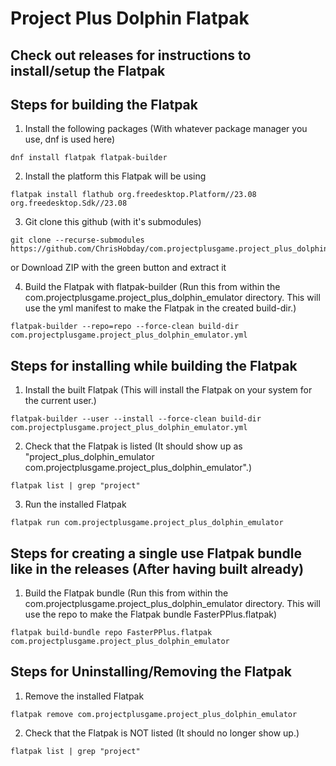 # Project Plus Dolphin Flatpak
## Check out releases for instructions to install/setup the Flatpak
## Steps for building the Flatpak
1) Install the following packages (With whatever package manager you use, dnf is used here)
```console
dnf install flatpak flatpak-builder
```
2) Install the platform this Flatpak will be using
```console
flatpak install flathub org.freedesktop.Platform//23.08 org.freedesktop.Sdk//23.08
```
3) Git clone this github (with it's submodules)
```console
git clone --recurse-submodules https://github.com/ChrisHobday/com.projectplusgame.project_plus_dolphin_emulator
```
or Download ZIP with the green button and extract it

4) Build the Flatpak with flatpak-builder (Run this from within the com.projectplusgame.project_plus_dolphin_emulator directory. This will use the yml manifest to make the Flatpak in the created build-dir.)
```console
flatpak-builder --repo=repo --force-clean build-dir com.projectplusgame.project_plus_dolphin_emulator.yml
```

## Steps for installing while building the Flatpak
1) Install the built Flatpak (This will install the Flatpak on your system for the current user.)
```console
flatpak-builder --user --install --force-clean build-dir com.projectplusgame.project_plus_dolphin_emulator.yml
```
2) Check that the Flatpak is listed (It should show up as "project_plus_dolphin_emulator   com.projectplusgame.project_plus_dolphin_emulator".)
```console
flatpak list | grep "project"
```
3) Run the installed Flatpak
```console
flatpak run com.projectplusgame.project_plus_dolphin_emulator
```

## Steps for creating a single use Flatpak bundle like in the releases (After having built already)
1) Build the Flatpak bundle (Run this from within the com.projectplusgame.project_plus_dolphin_emulator directory. This will use the repo to make the Flatpak bundle FasterPPlus.flatpak)
```console
flatpak build-bundle repo FasterPPlus.flatpak com.projectplusgame.project_plus_dolphin_emulator
```

## Steps for Uninstalling/Removing the Flatpak
1) Remove the installed Flatpak
```console
flatpak remove com.projectplusgame.project_plus_dolphin_emulator
```
2) Check that the Flatpak is NOT listed (It should no longer show up.)
```console
flatpak list | grep "project"
```
